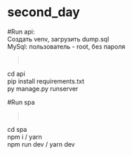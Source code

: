 # second_day

#Run api:<br>
Создать venv, загрузить dump.sql<br>
MySql: пользователь - root, без пароля<br>
><br>
cd api<br>
pip install requirements.txt<br>
py manage.py runserver<br>


#Run spa<br>
><br>
cd spa <br>
npm i / yarn<br>
npm run dev / yarn dev<br>
